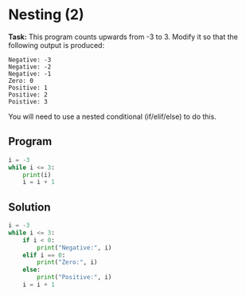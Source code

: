 # Nesting (2)

**Task:** This program counts upwards from -3 to 3. Modify it so that the following output is produced:
```
Negative: -3
Negative: -2
Negative: -1
Zero: 0
Positive: 1
Positive: 2
Poistive: 3
```
You will need to use a nested conditional (if/elif/else) to do this.

## Program
```python
i = -3
while i <= 3:
    print(i)
    i = i + 1
```

## Solution
```python
i = -3
while i <= 3:
    if i < 0:
        print("Negative:", i)
    elif i == 0:
        print("Zero:", i)
    else:
        print("Positive:", i)
    i = i + 1
```
